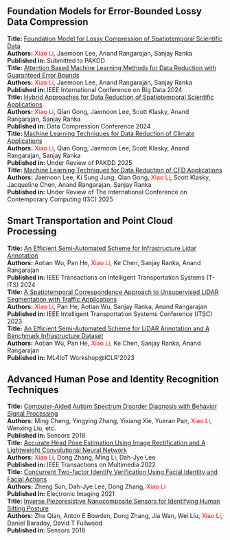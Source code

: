 ## Foundation Models for Error-Bounded Lossy Data Compression

<div class="publication-card">
    <strong>Title:</strong> <a href="https://arxiv.org/pdf/2412.17184">Foundation Model for Lossy Compression of Spatiotemporal Scientific Data</a><br>
    <strong>Authors:</strong> <span style="color: red;">Xiao Li</span>, Jaemoon Lee, Anand Rangarajan, Sanjay Ranka<br>
    <strong>Published in:</strong> Submitted to PAKDD<br>
</div>

<div class="publication-card">
    <strong>Title:</strong> <a href="https://arxiv.org/pdf/2409.05357">Attention Based Machine Learning Methods for Data Reduction with Guaranteed Error Bounds</a><br>
    <strong>Authors:</strong> <span style="color: red;">Xiao Li</span>, Jaemoon Lee, Anand Rangarajan, Sanjay Ranka<br>
    <strong>Published in:</strong> IEEE International Conference on Big Data 2024<br>
</div>

<div class="publication-card">
    <strong>Title:</strong> <a href="https://ieeexplore.ieee.org/stamp/stamp.jsp?tp=&arnumber=10533816">Hybrid Approaches for Data Reduction of Spatiotemporal Scientific Applications</a><br>
    <strong>Authors:</strong> <span style="color: red;">Xiao Li</span>, Qian Gong, Jaemoon Lee, Scott Klasky, Anand Rangarajan, Sanjay Ranka<br>
    <strong>Published in:</strong> Data Compression Conference 2024<br>
</div>

<div class="publication-card">
    <strong>Title:</strong> <a href="https://arxiv.org/abs/2405.00879">Machine Learning Techniques for Data Reduction of Climate Applications</a><br>
    <strong>Authors:</strong> <span style="color: red;">Xiao Li</span>, Qian Gong, Jaemoon Lee, Scott Klasky, Anand Rangarajan, Sanjay Ranka<br>
    <strong>Published in:</strong> Under Review of PAKDD 2025<br>
</div>

<div class="publication-card">
    <strong>Title:</strong> <a href="#">Machine Learning Techniques for Data Reduction of CFD Applications</a><br>
    <strong>Authors:</strong> Jaemoon Lee, Ki Sung Jung, Qian Gong, <span style="color: red;">Xiao Li</span>, Scott Klasky, Jacqueline Chen, Anand Rangarajan, Sanjay Ranka<br>
    <strong>Published in:</strong> Under Review of The International Conference on Contemporary Computing (I3C) 2025<br>
</div>

## Smart Transportation and Point Cloud Processing

<div class="publication-card">
    <strong>Title:</strong> <a href="https://ieeexplore.ieee.org/stamp/stamp.jsp?tp=&arnumber=10537073">An Efficient Semi-Automated Scheme for Infrastructure Lidar Annotation</a><br>
    <strong>Authors:</strong> Aotian Wu, Pan He, <span style="color: red;">Xiao Li</span>, Ke Chen, Sanjay Ranka, Anand Rangarajan<br>
    <strong>Published in:</strong> IEEE Transactions on Intelligent Transportation Systems (T-ITS) 2024<br>
</div>

<div class="publication-card">
    <strong>Title:</strong> <a href="https://ieeexplore.ieee.org/stamp/stamp.jsp?tp=&arnumber=10422461">A Spatiotemporal Correspondence Approach to Unsupervised LiDAR Segmentation with Traffic Applications</a><br>
    <strong>Authors:</strong> <span style="color: red;">Xiao Li</span>, Pan He, Aotian Wu, Sanjay Ranka, Anand Rangarajan<br>
    <strong>Published in:</strong> IEEE Intelligent Transportation Systems Conference (ITSC) 2023<br>
</div>

<div class="publication-card">
    <strong>Title:</strong> <a href="https://iclr.cc/virtual/2023/14756">An Efficient Semi-Automated Scheme for LiDAR Annotation and A Benchmark Infrastructure Dataset</a><br>
    <strong>Authors:</strong> Aotian Wu, Pan He, <span style="color: red;">Xiao Li</span>, Ke Chen, Sanjay Ranka, Anand Rangarajan<br>
    <strong>Published in:</strong> ML4IoT Workshop@ICLR'2023<br>
</div>

## Advanced Human Pose and Identity Recognition Techniques

<div class="publication-card">
    <strong>Title:</strong> <a href="https://library.imaging.org/ei/articles/33/6/art00010">Computer-Aided Autism Spectrum Disorder Diagnosis with Behavior Signal Processing</a><br>
    <strong>Authors:</strong> Ming Cheng, Yingying Zhang, Yixiang Xie, Yueran Pan, <span style="color: red;">Xiao Li</span>, Wenxing Liu, etc.<br>
    <strong>Published in:</strong> Sensors 2018<br>
</div>

<div class="publication-card">
    <strong>Title:</strong> <a href="https://ieeexplore.ieee.org/stamp/stamp.jsp?tp=&arnumber=9693249">Accurate Head Pose Estimation Using Image Rectification and A Lightweight Convolutional Neural Network</a><br>
    <strong>Authors:</strong> <span style="color: red;">Xiao Li</span>, Dong Zhang, Ming Li, Dah-Jye Lee<br>
    <strong>Published in:</strong> IEEE Transactions on Multimedia 2022<br>
</div>

<div class="publication-card">
    <strong>Title:</strong> <a href="https://library.imaging.org/ei/articles/33/6/art00010">Concurrent Two-factor Identify Verification Using Facial Identity and Facial Actions</a><br>
    <strong>Authors:</strong> Zheng Sun, Dah-Jye Lee, Dong Zhang, <span style="color: red;">Xiao Li</span><br>
    <strong>Published in:</strong> Electronic Imaging 2021<br>
</div>

<div class="publication-card">
    <strong>Title:</strong> <a href="https://www.mdpi.com/1424-8220/18/6/1745">Inverse Piezoresistive Nanocomposite Sensors for Identifying Human Sitting Posture</a><br>
    <strong>Authors:</strong> Zhe Qian, Anton E Bowden, Dong Zhang, Jia Wan, Wei Liu, <span style="color: red;">Xiao Li</span>, Daniel Baradoy, David T Fullwood<br>
    <strong>Published in:</strong> Sensors 2018<br>
</div>


<!--
<div class='paper-box'><div class='paper-box-image'><div><div class="badge">IEEE Access 2023</div><img src='../images/paper1.png' alt="sym" width="100%"></div></div>
<div class='paper-box-text' markdown="1">

[Inverse Piezoresistive Nanocomposite Sensors for Identifying Human Sitting Posture](https://library.imaging.org/ei/articles/33/6/art00010)

Zhe Qian, Anton E Bowden, Dong Zhang, Jia Wan, Wei Liu, <span style="color: red;">Xiao Li</span>, Daniel Baradoy, David T Fullwood
- Published in: Sensors 2018
</div>
</div>
-->
